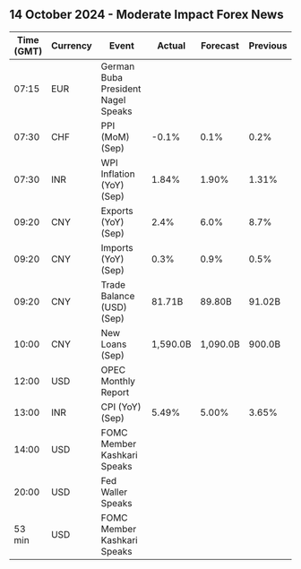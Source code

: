 ## 14 October 2024 - Moderate Impact Forex News

| Time (GMT) | Currency | Event | Actual | Forecast | Previous |
|------|----------|-------|--------|----------|----------|
| 07:15 | EUR | German Buba President Nagel Speaks |  |  |  |
| 07:30 | CHF | PPI (MoM) (Sep) | -0.1% | 0.1% | 0.2% |
| 07:30 | INR | WPI Inflation (YoY) (Sep) | 1.84% | 1.90% | 1.31% |
| 09:20 | CNY | Exports (YoY) (Sep) | 2.4% | 6.0% | 8.7% |
| 09:20 | CNY | Imports (YoY) (Sep) | 0.3% | 0.9% | 0.5% |
| 09:20 | CNY | Trade Balance (USD) (Sep) | 81.71B | 89.80B | 91.02B |
| 10:00 | CNY | New Loans (Sep) | 1,590.0B | 1,090.0B | 900.0B |
| 12:00 | USD | OPEC Monthly Report |  |  |  |
| 13:00 | INR | CPI (YoY) (Sep) | 5.49% | 5.00% | 3.65% |
| 14:00 | USD | FOMC Member Kashkari Speaks |  |  |  |
| 20:00 | USD | Fed Waller Speaks |  |  |  |
| 53 min | USD | FOMC Member Kashkari Speaks |  |  |  |
